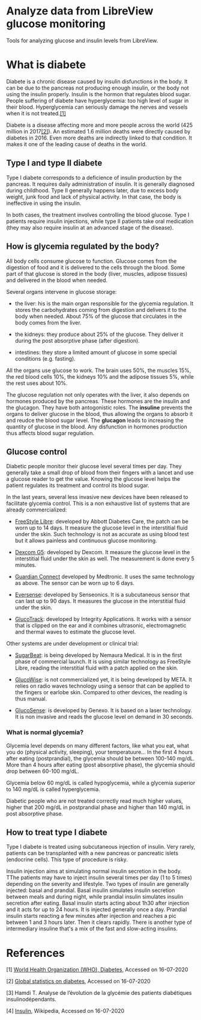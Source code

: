 # Analyze data from LibreView glucose monitoring

Tools for analyzing glucose and insulin levels from LibreView.

# What is diabete

Diabete is a chronic disease caused by insulin disfunctions in the body. 
It can be due to the pancreas not producing enough insulin, or the body not using the insulin properly.
Insulin is the hormon that regulates blood sugar. People suffering of diabete have hyperglycemia: too high level of sugar in their blood.
Hyperglycemia can seriously damage the nerves and vessels when it is not treated.[[1]](#1)

Diabete is a disease affecting more and more people across the world (425 million in 2017[[2]](#2)). An estimated 1.6 million deaths were directly caused by diabetes in 2016.
Even more deaths are indirectly linked to that condition.
It makes it one of the leading cause of deaths in the world.

## Type I and type II diabete

Type I diabete corresponds to a deficience of insulin production by the pancreas. It requires daily administration of insulin.
It is generally diagnosed during childhood.
Type II generally happens later, due to excess body weight, junk food and lack of physical activity. In that case, the body is ineffective in using the insulin.

In both cases, the treatment involves controlling the blood glucose. Type I patients require insulin injections, while type II patients take oral medication (they may also require insulin at an advanced stage of the disease).

## How is glycemia regulated by the body?

All body cells consume glucose to function. Glucose comes from the digestion of food and it is delivered to the cells through the blood. Some part of that glucose is stored in the body (liver, muscles, adipose tissues) and delivered in the blood when needed.

Several organs intervene in glucose storage:

- the liver: his is the main organ responsible for the glycemia regulation. It stores the carbohydrates coming from digestion and delivers it to the body when needed. About 75% of the glucose that circulates in the body comes from the liver.

- the kidneys: they produce about 25% of the glucose. They deliver it during the post absorptive phase (after digestion).

- intestines: they store a limited amount of glucose in some special conditions (e.g. fasting).

All the organs use glucose to work. The brain uses 50%, the muscles 15%, the red blood cells 10%, the kidneys 10% and the adipose tissues 5%, while the rest uses about 10%.

The glucose regulation not only operates with the liver, it also depends on hormones produced by the pancreas.
These hormones are the insulin and the glucagon. They have both antogonistic roles. 
The **insuline** prevents the organs to deliver glucose in the blood, thus allowing the organs to absorb it and reudce the blood sugar level. 
The **glucagon** leads to increasing the quantity of glucose in the blood.
Any disfunction in hormones production thus affects blood sugar regulation.

## Glucose control

Diabetic people monitor their glucose level several times per day. 
They generally take a small drop of blood from their fingers with a lancet and use a glucose reader to get the value. 
Knowing the glucose level helps the patient regulates its treatment and control its blood sugar.

In the last years, several less invasive new devices have been released to facilitate glycemia control.
This is a non exhaustive list of systems that are already commercialized:

- [FreeStyle Libre](https://www.freestylelibre.fr/libre/): developed by Abbott Diabetes Care, the patch can be worn up to 14 days. It measure the glucose level in the interstitial fluid under the skin. Such technology is not as accurate as using blood test but it allows painless and continuous glucose monitoring.

- [Dexcom G5](https://www.dexcom.com/fr-FR): developed by Dexcom. It measure the glucose level in the interstitial fluid under the skin as well. The measurement is done every 5 minutes.

- [Guardian Connect](https://guardianconnect.medtronic-diabete.com/a-propos-de-cgm) developed by Medtronic. It uses the same technology as above. The sensor can be worn up to 6 days.

- [Eversense](https://www.eversensediabetes.com/): developed by Senseonics. It is a subcutaneous sensor that can last up to 90 days. It measures the glucose in the interstitial fluid under the skin.

- [GlucoTrack](http://www.glucotrack.com/): developed by Integrity Applications. It works with a sensor that is clipped on the ear and it combines ultrasonic, electromagnetic and thermal waves to estimate the glucose level.

Other systems are under development or clinical trial:

- [SugarBeat](https://nemauramedical.com/sugarbeat/): is being developed by Nemaura Medical. It is in the first phase of commercial launch. It is using similar technology as FreeStyle Libre, reading the interstitial fluid with a patch applied on the skin.

- [GlucoWise](https://gluco-wise.com/): is not commercialized yet, it is being developed by META. It relies on radio waves technology using a sensor that can be applied to the fingers or earlobe skin. Compared to other devices, the reading is thus manual.

- [GlucoSense](https://www.leeds.ac.uk/site/custom_scripts/profile-single.php?profileTypeID=&categoryID=2000&profileID=116): is developed by Genexo. It is based on a laser technology. It is non invasive and reads the glucose level on demand in 30 seconds.

### What is normal glycemia?

Glycemia level depends on many different factors, like what you eat, what you do (physical activity, sleeping), your temperatuure... In the first 4 hours after eating (postprandial), the glycemia should be between 100-140 mg/dL. More than 4 hours after eating (post absorptive phase), the glycemia should drop between 60-100 mg/dL.

Glycemia below 60 mg/dL is called hypoglycemia, while a glycemia superior to 140 mg/dL is called hyperglycemia.

Diabetic people who are not treated correctly read much higher values, higher that 200 mg/dL in postprandial phase and higher than 140 mg/dL in post absorptive phase.

## How to treat type I diabete

Type I diabete is treated using subcutaneous injection of insulin.
Very rarely, patients can be transplanted with a new pancreas or pancreatic islets (endocrine cells). This type of procedure is risky.

Insulin injection aims at simulating normal insulin secretion in the body. TThe patients may have to inject insulin several times per day (1 to 5 times) depending on the severity and lifestyle.
Two types of insulin are generally injected: basal and prandial. Basal insulin simulates insulin secretion between meals and during night, while prandial insulin simulates insulin secretion after eating. 
Basal insulin starts acting about 1h30 after injection and it acts for up to 24 hours. It is injected generally once a day.
Prandial insulin starts reacting a few minutes after injection and reaches a pic between 1 and 3 hours later. Then it clears rapidly.
There is another type of intermediary insuline that's a mix of the fast and slow-acting insulins.


# References
<a id="1">[1]</a> [World Health Organization (WHO), Diabetes](https://www.who.int/en/news-room/fact-sheets/detail/diabetes#:~:text=Le%20diab%C3%A8te%20est%20une%20maladie,de%20sucre%20dans%20le%20sang.), Accessed on 16-07-2020

<a id="2">[2]</a> [Global statistics on diabetes](https://www.escardio.org/Education/Diabetes-and-CVD/Recommended-Reading/global-statistics-on-diabetes), Accessed on 16-07-2020

<a id="3">[3]</a> Hamdi T. Analyse de l’évolution de la glycémie des patients diabétiques insulinodépendants.

<a id="4">[4]</a> [Insulin](https://en.wikipedia.org/wiki/Insulin), Wikipedia, Accessed on 16-07-2020

